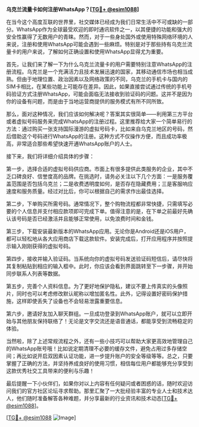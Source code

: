 **乌克兰流量卡如何注册WhatsApp？[[TG💪+ @esim1088](https://t.me/s/esim1088)]**

在当今这个高度互联的世界里，社交媒体已经成为我们日常生活中不可或缺的一部分。WhatsApp作为全球最受欢迎的即时通讯软件之一，以其便捷的功能和强大的安全性赢得了无数用户的青睐。然而，对于一些身处国外或使用特殊网络环境的人来说，注册和使用WhatsApp可能会遇到一些麻烦。特别是对于那些持有乌克兰流量卡的用户来说，了解如何正确设置和使用WhatsApp显得尤为重要。

首先，让我们来了解一下为什么乌克兰流量卡的用户需要特别注意WhatsApp的注册流程。乌克兰是一个充满活力且技术发展迅速的国家，其移动通信市场也相当成熟。但由于地理位置、政治因素以及网络政策的不同，乌克兰的手机卡与国内的SIM卡相比，在某些功能上可能存在差异。因此，如果直接尝试通过传统的手机号码验证方式注册WhatsApp，可能会面临无法接收到验证码的问题。这并不是因为你的设备有问题，而是由于当地运营商提供的服务模式有所不同所致。

那么，面对这种情况，我们应该如何解决呢？答案其实很简单——利用第三方平台或者虚拟号码服务来完成WhatsApp的注册过程。这里推荐给大家一个简单易行的方法：通过购买一张支持国际漫游的虚拟号码卡，比如来自乌克兰地区的号码，然后借助这个号码进行WhatsApp的注册。这种方式不仅操作方便，而且成功率极高，非常适合那些希望快速开通WhatsApp账户的人士。

接下来，我们将详细介绍具体的步骤：

第一步，选择合适的虚拟号码供应商。市面上有很多提供此类服务的企业，其中不乏口碑良好、信誉度高的品牌。在挑选时，请务必关注以下几个方面：一是服务覆盖范围是否包括乌克兰；二是收费透明度如何，是否存在隐藏费用；三是客服响应速度和服务质量。经过对比后，你可以根据自己的需求作出最佳选择。

第二步，下单购买所需号码。通常情况下，整个购物流程都非常快捷，只需填写必要的个人信息并支付相应款项即可完成下单。值得注意的是，在下单之前最好先确认该号码是否已经激活并且能够正常使用，以免浪费时间和金钱。

第三步，下载安装最新版本的WhatsApp应用。无论你是Android还是iOS用户，都可以轻松地从各大应用商店下载这款软件。安装完成后，打开应用程序并按照提示输入刚刚获得的虚拟号码。

第四步，接收并输入验证码。当系统向你的虚拟号码发送验证码短信后，请尽快将其复制粘贴到相应的输入框中。此时，你应该会看到界面跳转至下一步骤，并开始同步联系人列表等数据。

第五步，完善个人资料信息。为了更好地保护隐私，建议不要上传真实的头像照片，同时也可以考虑修改默认昵称以增加匿名性。此外，记得设置好密码保护措施，这样即使丢失了设备也不会轻易泄露重要信息。

第六步，邀请好友加入聊天群组。一旦成功登录到WhatsApp账户，就可以立即开始与其他朋友保持联络了！无论是文字交流还是语音通话，都能享受到流畅稳定的体验。

当然啦，除了上述常规流程之外，还有一些小技巧可以帮助大家更高效地管理自己的WhatsApp账号哦！比如说定期清理不必要的缓存文件，避免占用过多存储空间；再比如说开启双因素认证功能，进一步提升账户的安全等级等等。总之，只要掌握了正确的方法，并坚持养成良好的使用习惯，相信每位用户都能够充分享受到这款优秀社交工具带来的便利与乐趣！

最后提醒一下小伙伴们，如果你对以上内容有任何疑问或者困惑的话，随时欢迎访问我们的官方社区论坛寻求帮助。那里汇聚了一大批经验丰富的专业人士和技术达人，他们随时准备解答各种难题，并分享最新的行业资讯和技术动态[[TG💪+ @esim1088](https://t.me/s/esim1088)]。

[[TG💪+ @esim1088](https://t.me/s/esim1088) ![Image](https://i.postimg.cc/4NQfJmqS/Snipaste-2025-05-13-00-14-12.png)]